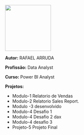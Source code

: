 
<picture> <img align="center" src="https://hermes.digitalinnovation.one/assets/diome/logo-full.svg" width = 150px></picture>

**Autor:** RAFAEL ARRUDA 

**Profissão:** Data Analyst

**Curso:** Power BI Analyst

**Projetos:** 
   - Modulo-1 Relatorio de Vendas
   - Modulo-2 Relatorio Sales Report.
   - Modulo -3 desenvolvido 
   - Modulo-4 Desafio 1
   - Modulo-4 Desafio 2 dax
   - Modulo-4 desafio 3
   - Projeto-5 Projeto Final

